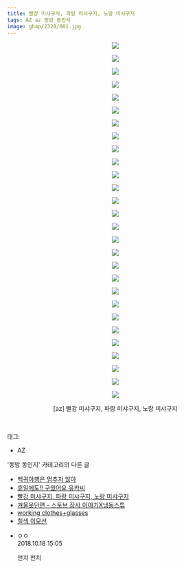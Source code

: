 ```yaml
---
title: 빨강 미샤구지, 파랑 미샤구지, 노랑 미샤구지
tags: AZ az 동방_동인지
image: ghap/2328/001.jpg
---
```

<div class="article">
<p style="text-align: center; clear: none; float: none;"><img src="{{ site.nasurl }}/ghap/2328/001.jpg"/></p>
<p style="text-align: center; clear: none; float: none;"><img src="{{ site.nasurl }}/ghap/2328/002.jpg"/></p>
<p style="text-align: center; clear: none; float: none;"><img src="{{ site.nasurl }}/ghap/2328/003.jpg"/></p>
<p style="text-align: center; clear: none; float: none;"><img src="{{ site.nasurl }}/ghap/2328/004.jpg"/></p>
<p style="text-align: center; clear: none; float: none;"><img src="{{ site.nasurl }}/ghap/2328/005.jpg"/></p>
<p style="text-align: center; clear: none; float: none;"><img src="{{ site.nasurl }}/ghap/2328/006.jpg"/></p>
<p style="text-align: center; clear: none; float: none;"><img src="{{ site.nasurl }}/ghap/2328/007.jpg"/></p>
<p style="text-align: center; clear: none; float: none;"><img src="{{ site.nasurl }}/ghap/2328/008.jpg"/></p>
<p style="text-align: center; clear: none; float: none;"><img src="{{ site.nasurl }}/ghap/2328/009.jpg"/></p>
<p style="text-align: center; clear: none; float: none;"><img src="{{ site.nasurl }}/ghap/2328/010.jpg"/></p>
<p style="text-align: center; clear: none; float: none;"><img src="{{ site.nasurl }}/ghap/2328/011.jpg"/></p>
<p style="text-align: center; clear: none; float: none;"><img src="{{ site.nasurl }}/ghap/2328/012.jpg"/></p>
<p style="text-align: center; clear: none; float: none;"><img src="{{ site.nasurl }}/ghap/2328/013.jpg"/></p>
<p style="text-align: center; clear: none; float: none;"><img src="{{ site.nasurl }}/ghap/2328/014.jpg"/></p>
<p style="text-align: center; clear: none; float: none;"><img src="{{ site.nasurl }}/ghap/2328/015.jpg"/></p>
<p style="text-align: center; clear: none; float: none;"><img src="{{ site.nasurl }}/ghap/2328/016.jpg"/></p>
<p style="text-align: center; clear: none; float: none;"><img src="{{ site.nasurl }}/ghap/2328/017.jpg"/></p>
<p style="text-align: center; clear: none; float: none;"><img src="{{ site.nasurl }}/ghap/2328/018.jpg"/></p>
<p style="text-align: center; clear: none; float: none;"><img src="{{ site.nasurl }}/ghap/2328/019.jpg"/></p>
<p style="text-align: center; clear: none; float: none;"><img src="{{ site.nasurl }}/ghap/2328/020.jpg"/></p>
<p style="text-align: center; clear: none; float: none;"><img src="{{ site.nasurl }}/ghap/2328/021.jpg"/></p>
<p style="text-align: center; clear: none; float: none;"><img src="{{ site.nasurl }}/ghap/2328/022.jpg"/></p>
<p style="text-align: center; clear: none; float: none;"><img src="{{ site.nasurl }}/ghap/2328/023.jpg"/></p>
<p style="text-align: center; clear: none; float: none;"><img src="{{ site.nasurl }}/ghap/2328/024.jpg"/></p>
<p style="text-align: center; clear: none; float: none;"><img src="{{ site.nasurl }}/ghap/2328/025.jpg"/></p>
<p style="text-align: center; clear: none; float: none;"><img src="{{ site.nasurl }}/ghap/2328/026.jpg"/></p>
<p style="text-align: center; clear: none; float: none;"><img src="{{ site.nasurl }}/ghap/2328/027.jpg"/></p>
<p style="text-align: center; clear: none; float: none;"><img src="{{ site.nasurl }}/ghap/2328/028.jpg"/></p>
<p style="text-align: center; clear: none; float: none;">[az] 빨강 미샤구지, 파랑 미샤구지, 노랑 미샤구지</p>
<p><br/></p>
</div><div class="tagTrail">
<p>태그: </p>
<ul>
<li>AZ</li>
</ul>
</div><div class="another">
<p>'동방 동인지' 카테고리의 다른 글</p>
<ul>
<li><a href="/2016-09-25-ghap_2331">백귀야행은 멈추지 않아</a></li>
<li><a href="/2016-09-25-ghap_2329">휴일에도!! 구웠어요 유카씨</a></li>
<li><a href="/2016-09-25-ghap_2328">빨강 미샤구지, 파랑 미샤구지, 노랑 미샤구지</a></li>
<li><a href="/2016-09-24-ghap_2327">겨울옷단편 - 스토브 장사 이야기X냉동스튜</a></li>
<li><a href="/2016-09-24-ghap_2326">working clothes+glasses</a></li>
<li><a href="/2016-09-24-ghap_2325">칠색 이모션</a></li>
</ul>
</div><div class="cb_module cb_fluid">
<div class="cb_wrt cb_profile">
<div class="comment">
<ul>
<li class="cb_thumb_off" id="comment15357756">
<div class="cb_comment_area">
<div class="cb_info_area">
<div class="cb_section">
<span class="cb_nick_name">ㅇㅇ</span>
</div>
<div class="cb_section">
<span class="cb_date">2018.10.18 15:05 </span>
</div>
</div>
<div class="cb_dsc_comment">
<p class="cb_dsc">
											펀치 펀치
										</p>
</div>
</div></li>
</ul>
</div>
</div><!-- commentList close -->
</div>